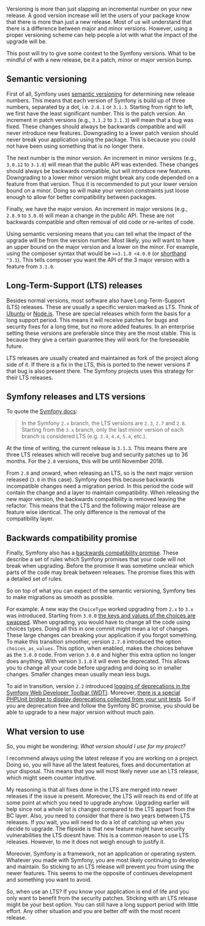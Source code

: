 [//]: # (TITLE: Symfony, versioning and compatibility)
[//]: # (DATE: 2016-08-26T08:00:00+01:00)
[//]: # (TAGS: symfony, composer, version, semver)

Versioning is more than just slapping an incremental number on your new release. A good version increase will let the users of your package know that there is more than just a new release. Most of us will understand that there is a difference between major and minor versions. However, using a proper versioning scheme can help people a lot with what the impact of the upgrade will be.

This post will try to give some context to the Symfony versions. What to be mindful of with a new release, be it a patch, minor or major version bump.

## Semantic versioning
First of all, Symfony uses [semantic versioning][semver] for determining new release numbers. This means that each version of Symfony is build up of three numbers, separated by a dot, i.e. `2.8.1` or `3.1.3`. Starting from right to left, we first have the least significant number. This is the patch version. An increment in patch versions (e.g., `3.1.2` to `3.1.3`) will mean that a bug was fixed. These changes should always be backwards compatible and will never introduce new features. Downgrading to a lower patch version should never break your application using the package. This is because you could not have been using something that is no longer there.

The next number is the minor version. An increment in minor versions (e.g., `3.0.12` to `3.1.0`) will mean that the public API was extended. These changes should always be backwards compatible, but will introduce new features. Downgrading to a lower minor version might break any code depended on a feature from that version. Thus it is recommended to put your lower version bound on a minor. Doing so will make your version constraints just loose enough to allow for better compatibility between packages.

Finally, we have the major version. An increment in major versions (e.g., `2.8.9` to `3.0.0`) will mean a change in the public API. These are not backwards compatible and often removal of old code or re-writes of code.

Using semantic versioning means that you can tell what the impact of the upgrade will be from the version number. Most likely, you will want to have an upper bound on the major version and a lower on the minor. For example, using the composer syntax that would be `>=3.1.0 <4.0.0` (or [shorthand][composer-caret] `^3.1`). This tells composer you want the API of the 3 major version with a feature from `3.1.0`.

## Long-Term-Support (LTS) releases
Besides normal versions, most software also have Long-Term-Support (LTS) releases. These are usually a specific version marked as LTS. Think of [Ubuntu][ubuntu-lts] or [Node.js][nodejs-lts]. These are special releases which form the basis for a long support period. This means it will receive patches for bugs and security fixes for a long time, but no more added features. In an enterprise setting these versions are preferable since they are the most stable. This is because they give a certain guarantee they will work for the foreseeable future.

LTS releases are usually created and maintained as fork of the project along side of it. If there is a fix in the LTS, this is ported to the newer versions if that bug is also present there. The Symfony projects uses this strategy for their LTS releases.

## Symfony releases and LTS versions
To quote the [Symfony docs][symfony-lts]:

> In the Symfony `2.x` branch, the LTS versions are `2.3`, `2.7` and `2.8`. Starting from the `3.x` branch, only the last minor version of each branch is considered LTS (e.g. `3.4`, `4.4`, `5.4`, etc.). 

At the time of writing, the current release is `3.1.3`. This means there are three LTS releases which will receive bug and security patches up to 36 months. For the `2.8` versions, this will be until November 2018.

From `2.8` and onward, when releasing an LTS, so is the next major version released (`3.0` in this case). Symfony does this because backwards incompatible changes need a migration period. In this period the code will contain the change and a layer to maintain compatibility. When releasing the new major version, the backwards compatibility is removed leaving the refactor. This means that the LTS and the following major release are feature wise identical. The only difference is the removal of the compatibility layer.

## Backwards compatibility promise
Finally, Symfony also has a [backwards compatibility promise][symfony-bcp]. These describe a set of rules which Symfony promises that your code will not break when upgrading. Before the promise it was sometime unclear which parts of the code may break between releases. The promise fixes this with a detailed set of rules. 

So on top of what you can expect of the semantic versioning, Symfony ties to make migrations as smooth as possible.

For example: A new way the `ChoiceType` worked upgrading from `2.x` to `3.x` was introduced. Starting from `3.0.0` [the keys and values of the choices are swapped][symfony-choice-option]. When upgrading, you would have to change all the code using choices types. Doing all this in one commit might mean a lot of changes. These large changes can breaking your application if you forgot something. To make this transition smoother, version `2.7.0` introduced the option `choices_as_values`. This option, when enabled, makes the choices behave as the `3.0.0` code. From verion `3.0.0` and higher this extra option no longer does anything. With version `3.1.0` it will even be deprecated. This allows you to change all your code before upgrading and doing so in smaller changes. Smaller changes mean usually mean less bugs.

To aid in transition, version `2.2` introduced [logging of deprecations in the Symfony Web Developer Toolbar (WDT)][symfony-dept-logging]. Moreover, [there is a special PHPUnit bridge to display deprecations collected from your unit tests][symfony-dept-phpunit]. So if you are deprecation free and follow the Symfony BC promise, you should be able to upgrade to a new major version without much pain.

## What version to use
So, you might be wondering: *What version should I use for my project?*

I recommend always using the latest release if you are working on a project. Doing so, you will have all the latest features, fixes and documentation at your disposal. This means that you will most likely never use an LTS release, which might seem counter intuitive.

My reasoning is that all fixes done in the LTS are merged into newer releases if the issue is present. Moreover, the LTS will reach its end of life at some point at which you need to upgrade anyhow. Upgrading earlier will help since not a whole lot is changed compared to the LTS appart from the BC layer. Also, you need to consider that there is two years between LTS releases. If you wait, you will need to do a lot of catching up when you decide to upgrade. The flipside is that new feature might have security vulnerabilities the LTS doesnt have. This is a common reason to use LTS releases. However, to me it does not weigh enough to justify it.

Moreover, Symfony is a framework, not an application or operating system. Whatever you made with Symfony, you are most likely continuing to develop and maintain. So sticking to an LTS release will prevent you from using the newer features. This seems to me the opposite of continues development and something you want to avoid.

So, when use an LTS? If you know your application is end of life and you only want to benefit from the security patches. Sticking with an LTS release might be your best option. You can still have a long support period with little effort. Any other situation and you are better off with the most recent release.

[semver]: http://semver.org/
[composer-caret]: https://getcomposer.org/doc/articles/versions.md#caret
[ubuntu-lts]: https://wiki.ubuntu.com/LTS
[nodejs-lts]: https://github.com/nodejs/LTS
[symfony-bcp]: http://symfony.com/doc/current/contributing/code/bc.html
[symfony-lts]: http://symfony.com/doc/current/contributing/community/releases.html
[symfony-choice-option]: https://github.com/symfony/symfony/pull/16849
[symfony-dept-logging]: http://symfony.com/blog/new-in-symfony-2-2-logging-of-deprecated-calls
[symfony-dept-phpunit]: http://symfony.com/blog/new-in-symfony-2-7-phpunit-bridge
